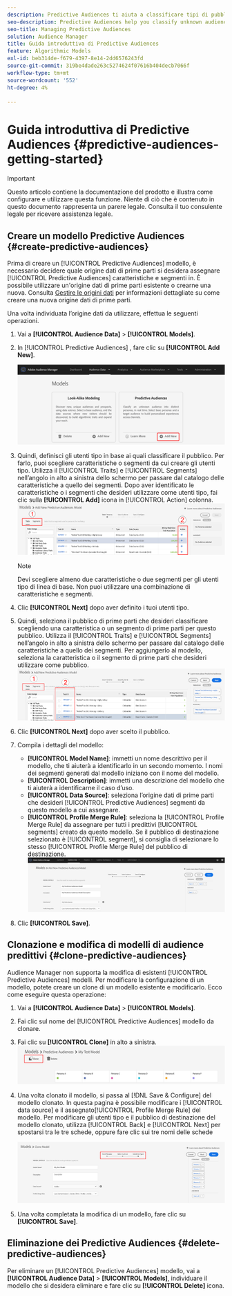 ```yaml
---
description: Predictive Audiences ti aiuta a classificare tipi di pubblico sconosciuti in utenti tipo distinti in tempo reale utilizzando la scienza dei dati.
seo-description: Predictive Audiences help you classify unknown audiences into distinct personas in real-time, using data science.
seo-title: Managing Predictive Audiences
solution: Audience Manager
title: Guida introduttiva di Predictive Audiences
feature: Algorithmic Models
exl-id: beb314de-f679-4397-8e14-2dd6576243fd
source-git-commit: 319be4dade263c5274624f07616b404decb7066f
workflow-type: tm+mt
source-wordcount: '552'
ht-degree: 4%

---
```


# Guida introduttiva di Predictive Audiences {#predictive-audiences-getting-started}

>[!IMPORTANT]
>Questo articolo contiene la documentazione del prodotto e illustra come configurare e utilizzare questa funzione. Niente di ciò che è contenuto in questo documento rappresenta un parere legale. Consulta il tuo consulente legale per ricevere assistenza legale.

## Creare un modello Predictive Audiences {#create-predictive-audiences}

Prima di creare un [!UICONTROL Predictive Audiences] modello, è necessario decidere quale origine dati di prime parti si desidera assegnare [!UICONTROL Predictive Audiences] caratteristiche e segmenti in. È possibile utilizzare un&#39;origine dati di prime parti esistente o crearne una nuova. Consulta [Gestire le origini dati](https://experienceleague.adobe.com/docs/audience-manager/user-guide/features/data-sources/manage-datasources.html) per informazioni dettagliate su come creare una nuova origine dati di prime parti.

Una volta individuata l’origine dati da utilizzare, effettua le seguenti operazioni.

1. Vai a **[!UICONTROL Audience Data]** > **[!UICONTROL Models]**.
1. In [!UICONTROL Predictive Audiences] , fare clic su **[!UICONTROL Add New]**.

   ![smart-persona-add](assets/predictive-audiences-add.png)

1. Quindi, definisci gli utenti tipo in base ai quali classificare il pubblico. Per farlo, puoi scegliere caratteristiche o segmenti da cui creare gli utenti tipo. Utilizza il [!UICONTROL Traits] e [!UICONTROL Segments] nell’angolo in alto a sinistra dello schermo per passare dal catalogo delle caratteristiche a quello dei segmenti. Dopo aver identificato le caratteristiche o i segmenti che desideri utilizzare come utenti tipo, fai clic sulla **[!UICONTROL Add]** icona in [!UICONTROL Action] colonna.
   ![smart-persona-select-personas](assets/predictive-audiences-persona.png)
   >[!NOTE]
   >Devi scegliere almeno due caratteristiche o due segmenti per gli utenti tipo di linea di base. Non puoi utilizzare una combinazione di caratteristiche e segmenti.
1. Clic **[!UICONTROL Next]** dopo aver definito i tuoi utenti tipo.
1. Quindi, seleziona il pubblico di prime parti che desideri classificare scegliendo una caratteristica o un segmento di prime parti per questo pubblico. Utilizza il [!UICONTROL Traits] e [!UICONTROL Segments] nell’angolo in alto a sinistra dello schermo per passare dal catalogo delle caratteristiche a quello dei segmenti. Per aggiungerlo al modello, seleziona la caratteristica o il segmento di prime parti che desideri utilizzare come pubblico.
   ![smart-persona-select-audience](assets/predictive-audiences-audience.png)
1. Clic **[!UICONTROL Next]** dopo aver scelto il pubblico.
1. Compila i dettagli del modello:
   * **[!UICONTROL Model Name]**: immetti un nome descrittivo per il modello, che ti aiuterà a identificarlo in un secondo momento. I nomi dei segmenti generati dal modello iniziano con il nome del modello.
   * **[!UICONTROL Description]**: immetti una descrizione del modello che ti aiuterà a identificarne il caso d’uso.
   * **[!UICONTROL Data Source]**: seleziona l’origine dati di prime parti che desideri [!UICONTROL Predictive Audiences] segmenti da questo modello a cui assegnare.
   * **[!UICONTROL Profile Merge Rule]**: seleziona la [!UICONTROL Profile Merge Rule] da assegnare per tutti i predittivi [!UICONTROL segments] creato da questo modello. Se il pubblico di destinazione selezionato è [!UICONTROL segment], si consiglia di selezionare lo stesso [!UICONTROL Profile Merge Rule] del pubblico di destinazione.
      ![predictive-audiences-save](assets/predictive-audiences-save.png)
1. Clic **[!UICONTROL Save]**.

## Clonazione e modifica di modelli di audience predittivi {#clone-predictive-audiences}

Audience Manager non supporta la modifica di esistenti [!UICONTROL Predictive Audiences] modelli. Per modificare la configurazione di un modello, potete creare un clone di un modello esistente e modificarlo. Ecco come eseguire questa operazione:

1. Vai a **[!UICONTROL Audience Data]** > **[!UICONTROL Models]**.
2. Fai clic sul nome del [!UICONTROL Predictive Audiences] modello da clonare.
3. Fai clic su **[!UICONTROL Clone]** in alto a sinistra.
   ![predictive-audiences-clone](assets/predictive-audiences-clone.png)
4. Una volta clonato il modello, si passa al [!DNL Save & Configure] del modello clonato. In questa pagina è possibile modificare i [!UICONTROL data source] e il assegnato[!UICONTROL Profile Merge Rule] del modello. Per modificare gli utenti tipo e il pubblico di destinazione del modello clonato, utilizza [!UICONTROL Back] e [!UICONTROL Next] per spostarsi tra le tre schede, oppure fare clic sui tre nomi delle schede

   ![predictive-audiences-clone-navigate](assets/predictive-audiences-clone-navigate.png)

5. Una volta completata la modifica di un modello, fare clic su **[!UICONTROL Save]**.

## Eliminazione dei Predictive Audiences {#delete-predictive-audiences}

Per eliminare un [!UICONTROL Predictive Audiences] modello, vai a **[!UICONTROL Audience Data]** > **[!UICONTROL Models]**, individuare il modello che si desidera eliminare e fare clic su **[!UICONTROL Delete]** icona.
